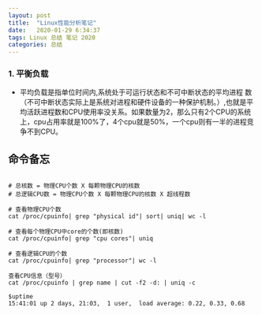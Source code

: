 ```yaml
---
layout: post
title:  "Linux性能分析笔记"
date:   2020-01-29 6:34:37
tags: Linux 总结 笔记 2020
categories: 总结
---
```


### 1. 平衡负载

- 平均负载是指单位时间内,系统处于可运行状态和不可中断状态的平均进程
数（不可中断状态实际上是系统对进程和硬件设备的一种保护机制。）,也就是平均活跃进程数和CPU使用率没关系。如果数量为2，那么只有2个CPU的系统上，cpu占用率就是100%了，4个cpu就是50%，一个cpu则有一半的进程竞争不到CPU。

## 命令备忘

```shell

# 总核数 = 物理CPU个数 X 每颗物理CPU的核数 
# 总逻辑CPU数 = 物理CPU个数 X 每颗物理CPU的核数 X 超线程数

# 查看物理CPU个数
cat /proc/cpuinfo| grep "physical id"| sort| uniq| wc -l

# 查看每个物理CPU中core的个数(即核数)
cat /proc/cpuinfo| grep "cpu cores"| uniq

# 查看逻辑CPU的个数
cat /proc/cpuinfo| grep "processor"| wc -l

查看CPU信息（型号）
cat /proc/cpuinfo | grep name | cut -f2 -d: | uniq -c

$uptime
15:41:01 up 2 days, 21:03,  1 user,  load average: 0.22, 0.33, 0.68
```